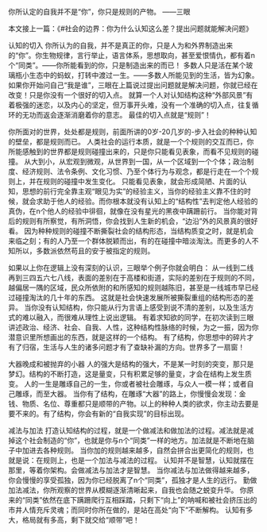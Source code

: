 你所认定的自我并不是“你”，你只是规则的产物。 ——三眼




本文接上一篇：《#社会的边界：你为什么认知这么差？提出问题就能解决问题》  





认知的切入 你所认为的自我，并不是真正的你，只是人为和外界制造出来的“你”。你生物规律，言行举止，语言体系，思想取向，甚至爱恨情仇，都有着n个“同类”。——你所能看到的你，只是制造出来的而已！
多数人只是活在某个玻璃瓶小生态中的蚂蚁，打转中渡过一生。——多数人所能见到的生活，皆为幻象。 如果你开始问自己“我是谁”，三眼在上篇说过提出问题就是解决问题，你就已经在改变！只是你没有一个很好的切入点。 就算一个人对认知结构这种“外部风景”有着极强的迷恋，以及内心的坚定，但万事开头难，没有一个准确的切入点，往复循环的无功而返会逐渐消磨着你的意志。 最佳的切入点就是“规则”！  





你所面对的世界，处处都是规则，前面所讲的0岁-20几岁的-步入社会的种种认知的壁垒，都是规则而已。
人类社会的运行本质，就是一个个规则的交互而已，你所能感触到的世界都是规则碰撞出来的，只是你只能看见表象，而看不见规则的碰撞。 从大到小，从宏观到微观，从世界到一国，从一个区域到一个个体；政治制度、经济规则、法令条例、文化习惯、乃至个体行为与观念，都是行走在一个个规则上，并在规则的碰撞中发生变化。 只能看见表象，就会形成简陋、片面的认知，思想的前行完全靠主观“眼见为实”的经验主义，当你的经验主义靠不住的时候，就会求助于他人的经验。而你根本就没有认知上的“结构性”去判定他人经验的真伪，在n个他人的经验中徘徊，就像在没有星光的黑夜中蹒跚前行。 当你能对背后的规则有所察觉，有所洞悟，你会找到人生新的机会，“边沿”外的风景真的很好看。 因为种种规则的碰撞不断撕裂社会的结构形态，当结构质变之时，就是机会来临之刻；有的人乃至一个群体脱颖而出，有的在碰撞中暗淡淘汰。而更多的人不知所以，多数派依然苟且的安于被指定的规则。 




 如果以上你在逻辑上没有深刻的认识，三眼举个例子你就会明白： 从一线到二线再到三四五六七八线，表面的差别在于高楼和街道，实际的差别在于规则的不同，越偏居一隅的区域，民众所依附的和所感知的规则越陈旧，甚至是一线城市早已经过碰撞淘汰的几十年的东西。 这就是社会快速发展所被撕裂重组的结构形态的差异。 当你没有认知结构，你只能从行为言语上感受到说不清的差别，以及生活方式的难以融入，而很难从理性上说出逻辑。 有着求知欲的同学，在初次读到三眼讲述政治、经济、社会、自我、人性，这种结构性脉络的时候，为之一振，因为你潜意识里所想画出的东西，就是这样的一个结构。 有了结构，你思想中的碎片才有了归宿，生活与人生的诸多问题才有了查缺补漏的方向。世界多了一扇窗！ 





大器晚成和被抛弃的小器 人的强大是结构的强大，不是某一时刻的突变，那只是梦幻。结构的不断打造，这是量变，只有积累足够的量变，才会在结构上发生质变。 人的一生是雕琢自己的一生，你或者被社会雕琢，与众人一模一样；或者自己雕琢，而至大器。 当你有了结构，在雕琢“大器”的路上，你慢慢会发现：金钱、物质、名位、尊重都只是顺带的产物。以上的种种人类的欲求，你主动去要是要不来的。有了结构，你会有新的“自我实现”的目标出现。 





减法与加法 打造认知结构的过程，就是一个做减法和做加法的过程。减法就是减掉这个社会制造的“你”，也就是你与n个“同类”一样的地方。加法就是不断地在脑子中加进去各种规则。
当你加的规则越来越多，自然会拼合出更简化的规则，也就是说：在规则上，也是一个加法与减法的过程。 认知并不是智慧，认知就摆在那里，等着你架构。会做减法与加法才是智慧。 当你减法与加法做得越来越多，你会慢慢的享受孤独，因为你已经脱离了n个“同类”，孤独才是人生的远行。 勤做加法减法，你所观察的世界从模糊逐渐清晰起来，自我也会随之蜕变升华。 你原来的“同类”依然在底下蹒跚爬行互相踩踏，只剩下“向上”的呐喊和被社会挤压出的市井人情充斥灵魂；而同时你所在做的，是站在高处“向下”不断解构。 认知有多大，格局就有多高，剩下就交给“顺带”吧！